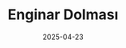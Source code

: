 ---
date: 2025-04-23
title: Enginar Dolması
categories:
  - Sebze
recipe:
  servings: 5 kişilik
  prep: 40 dk
  cook: 60 dk

  ingredients_markdown: |-
    * 3 adet enginar (taze, çiçek enginar)
    * 1 adet taze sıkılmış limon suyu (Enginarların kararmaması için)
    * 1 çay bardağı pirinç
    * 1/4 demet dereotu
    * 3-4 dal taze soğan
    * 1 adet soğan
    * 1 adet limon suyu (Harcı için)
    * 1/4 su bardağı zeytinyağı (Harcı için)
    * 1 tatlı kaşığı toz şeker
    * 1 tatlı kaşığı tuz
    * 1 çay kaşığı karabiber
    * 1 çay kaşığı yenibahar
    * 1 çay kaşığı tarçın
    * 3 yemek kaşığı zeytinyağı (Pişirmek için)
    * 2 su bardağı su (Pişirmek için)

  directions_markdown: |-
    1. Enginarların saplarını çiçeğe yakın yerden kesin ve yıkayın. Dış yapraklarının bir kısmını kopartın. Enginarları yan yatırıp üst kısımlarından yaklaşık 2 parmak kadar kesin.
    2. Enginarın ortasından başlayarak birkaç sıra yaprağı çekerek çıkarın. Göbek kısmındaki tüylü bölümü bir kaşık yardımıyla dikkatlice oyarak temizleyin. İsterseniz yaprakları biraz daha seyreltebilirsiniz. Hazırladığınız enginarları kararmamaları için limonlu su dolu derin bir kapta bekletin.
    3. İç harcı hazırlamak için; pirinç, ince kıyılmış dereotu, ince kıyılmış taze soğan, rendelenmiş veya ince doğranmış kuru soğan, 1 adet limonun suyu, harç için olan 1/4 su bardağı zeytinyağı, toz şeker, tuz, karabiber, yenibahar ve tarçını geniş bir kapta iyice karıştırın.
    4. Hazırladığınız iç harcı enginarların oyduğunuz orta kısımlarına ve yaprak aralarına doldurun.
    5. Doldurduğunuz enginarları geniş ve yayvan bir tencereye birbirlerine yaslanacak şekilde dizin.
    6. Tencereye pişirmek için olan 2 su bardağı suyu ve 3 yemek kaşığı zeytinyağını ekleyin. Tencerenin kapağını kapatın.
    7. Yüksek ateşte kaynamaya bırakın. Kaynamaya başlayınca ocağın altını kısın ve enginar yaprakları ile pirinçler tamamen yumuşayana kadar yaklaşık 1 saat kadar pişirin.
    8. Pişen enginar dolmalarını ocaktan alın ve kapağı kapalı olarak tencerede tamamen soğumaya bırakın.
    9. Soğuduktan sonra servis tabağına alın. Üzerlerine biraz daha zeytinyağı gezdirebilir ve isteğe bağlı olarak ince kıyılmış dereotu serpip servis edebilirsiniz. Afiyet olsun.
---